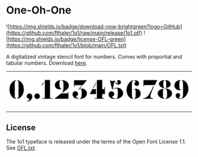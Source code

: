 # One-Oh-One

![https://img.shields.io/badge/download-now-brightgreen?logo=GitHub](https://github.com/fthaler/1o1/raw/main/release/1o1.otf)
![https://img.shields.io/badge/license-OFL-green](https://github.com/fthaler/1o1/blob/main/OFL.txt)

A digitalized vintage stencil font for numbers. Comes with proportial and tabular numbers. Download [here](https://github.com/fthaler/1o1/raw/main/release/1o1.otf).

---

<img src="readme.svg" width="1000"></img>

---

## License

The 1o1 typeface is released under the terms of the Open Font License 1.1. See [OFL.txt](https://github.com/fthaler/1o1/blob/main/OFL.txt).
